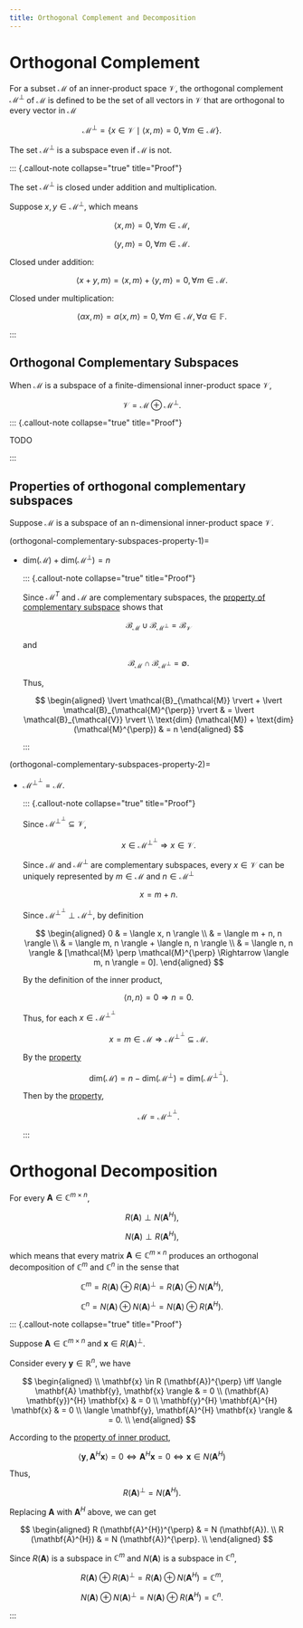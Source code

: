 ```yaml
---
title: Orthogonal Complement and Decomposition
---
```


# Orthogonal Complement

For a subset $\mathcal{M}$ of an inner-product space $\mathcal{V}$, 
the orthogonal complement $\mathcal{M}^{\perp}$ of $\mathcal{M}$ is defined to be the set of all vectors in $\mathcal{V}$ 
that are orthogonal to every vector in $\mathcal{M}$

$$
\mathcal{M}^{\perp} = \left\{
    x \in \mathcal{V} \mid \langle x, m \rangle = 0, \forall m \in \mathcal{M}
\right\}.
$$


The set $\mathcal{M}^{\perp}$ is a subspace even if $\mathcal{M}$ is not.

::: {.callout-note collapse="true" title="Proof"}

The set $\mathcal{M}^{\perp}$ is closed under addition and multiplication. 

Suppose $x, y \in \mathcal{M}^{\perp}$, which means 

$$
\langle x, m \rangle = 0, \forall m \in \mathcal{M},
$$

$$
\langle y, m \rangle = 0, \forall m \in \mathcal{M}.
$$

Closed under addition: 

$$
\langle x + y, m \rangle = \langle x, m \rangle + \langle y, m \rangle = 0, \forall m \in \mathcal{M}.
$$

Closed under multiplication:

$$
\langle \alpha x, m \rangle = \alpha \langle x, m \rangle = 0, \forall m \in \mathcal{M}, \forall \alpha \in \mathbb{F}.
$$

:::

## Orthogonal Complementary Subspaces

When $\mathcal{M}$ is a subspace of a finite-dimensional inner-product space $\mathcal{V}$, 

$$
\mathcal{V} = \mathcal{M} \oplus \mathcal{M}^{\perp}.
$$

::: {.callout-note collapse="true" title="Proof"}

TODO

:::

## Properties of orthogonal complementary subspaces

Suppose $\mathcal{M}$ is a subspace of an n-dimensional inner-product space $\mathcal{V}$.

(orthogonal-complementary-subspaces-property-1)=

- $\text{dim} (\mathcal{M}) + \text{dim} (\mathcal{M}^{\perp}) = n$

  ::: {.callout-note collapse="true" title="Proof"}

    Since $\mathcal{M}^{T}$ and $\mathcal{M}$ are complementary subspaces,
    the [property of complementary subspace](complementary-subspaces-property-2) shows that 

    $$
    \mathcal{B}_{\mathcal{M}} \cup \mathcal{B}_{\mathcal{M}^{\perp}} = \mathcal{B}_{\mathcal{V}}
    $$ 

    and

    $$
    \mathcal{B}_{\mathcal{M}} \cap \mathcal{B}_{\mathcal{M}^{\perp}} = \emptyset.
    $$ 

    Thus, 

    $$
    \begin{aligned}
    \lvert \mathcal{B}_{\mathcal{M}} \rvert + \lvert \mathcal{B}_{\mathcal{M}^{\perp}} \rvert
    & = \lvert \mathcal{B}_{\mathcal{V}} \rvert
    \\
    \text{dim} (\mathcal{M}) + \text{dim} (\mathcal{M}^{\perp}) 
    & = n
    \end{aligned}
    $$

  :::

(orthogonal-complementary-subspaces-property-2)=

- $\mathcal{M}^{\perp^{\perp}} = \mathcal{M}$.

  ::: {.callout-note collapse="true" title="Proof"}

    Since $\mathcal{M}^{\perp^{\perp}} \subseteq \mathcal{V}$, 

    $$
    x \in \mathcal{M}^{\perp^{\perp}} \Rightarrow x \in \mathcal{V}.
    $$

    Since $\mathcal{M}$ and $\mathcal{M}^{\perp}$ are complementary subspaces,
    every $x \in \mathcal{V}$ can be uniquely represented by $m \in \mathcal{M}$ and $n \in \mathcal{M}^{\perp}$

    $$
    x = m + n.
    $$

    Since $\mathcal{M}^{\perp^{\perp}} \perp \mathcal{M}^{\perp}$, 
    by definition

    $$
    \begin{aligned}
    0
    & = \langle x, n \rangle 
    \\
    & = \langle m + n, n \rangle 
    \\
    & = \langle m, n \rangle + \langle n, n \rangle 
    \\
    & = \langle n, n \rangle 
    & [\mathcal{M} \perp \mathcal{M}^{\perp} \Rightarrow \langle m, n \rangle = 0].
    \end{aligned}
    $$

    By the definition of the inner product,

    $$
    \langle n, n \rangle = 0 \Rightarrow n = 0.
    $$

    Thus, for each $x \in \mathcal{M}^{\perp^{\perp}}$

    $$
    x = m \in \mathcal{M} \Rightarrow \mathcal{M}^{\perp^{\perp}} \subseteq \mathcal{M}.
    $$

    By the [property](orthogonal-complementary-subspaces-property-1)

    $$
    \text{dim} (\mathcal{M}) = n - \text{dim} (\mathcal{M}^{\perp}) = \text{dim} (\mathcal{M}^{\perp^{\perp}}).
    $$

    Then by the [property](dimension-property-2), 

    $$
    \mathcal{M} = \mathcal{M}^{\perp^{\perp}}.
    $$

  :::

# Orthogonal Decomposition

For every $\mathbf{A} \in \mathbb{C}^{m \times n}$,

$$
R (\mathbf{A}) \perp N (\mathbf{A}^{H}),
$$

$$
N (\mathbf{A}) \perp R (\mathbf{A}^{H}),
$$

which means that every matrix $\mathbf{A} \in \mathbb{C}^{m \times n}$ produces an orthogonal decomposition of $\mathbb{C}^{m}$ and $\mathbb{C}^{n}$ in the sense that

$$
\mathbb{C}^{m} = R (\mathbf{A}) \oplus R (\mathbf{A})^{\perp} = R (\mathbf{A}) \oplus N (\mathbf{A}^{H}),
$$

$$
\mathbb{C}^{n} = N (\mathbf{A}) \oplus N (\mathbf{A})^{\perp} = N (\mathbf{A}) \oplus R (\mathbf{A}^{H}). 
$$

::: {.callout-note collapse="true" title="Proof"}

Suppose $\mathbf{A} \in \mathbb{C}^{m \times n}$ and $\mathbf{x} \in R (\mathbf{A})^{\perp}$. 

Consider every $\mathbf{y} \in \mathbb{R}^{n}$, 
we have

$$
\begin{aligned}
\\
\mathbf{x} \in R (\mathbf{A})^{\perp} \iff \langle \mathbf{A} \mathbf{y}, \mathbf{x} \rangle 
& = 0
\\
(\mathbf{A} \mathbf{y})^{H} \mathbf{x}
& = 0
\\
\mathbf{y}^{H} \mathbf{A}^{H} \mathbf{x}
& = 0
\\
\langle \mathbf{y}, \mathbf{A}^{H} \mathbf{x} \rangle 
& = 0.
\\
\end{aligned}
$$

According to the [property of inner product](inner-product-property-2),

$$
\langle \mathbf{y}, \mathbf{A}^{H} \mathbf{x} \rangle = 0 \iff \mathbf{A}^{H} \mathbf{x} = 0 \iff \mathbf{x} \in N (\mathbf{A}^{H})
$$

Thus, 

$$
R (\mathbf{A})^{\perp} = N (\mathbf{A}^{H}).
$$

Replacing $\mathbf{A}$ with $\mathbf{A}^{H}$ above,
we can get 

$$
\begin{aligned}
R (\mathbf{A}^{H})^{\perp} 
& = N (\mathbf{A}).
\\
R (\mathbf{A}^{H})
& = N (\mathbf{A})^{\perp}.
\\
\end{aligned}
$$

Since $R (\mathbf{A})$ is a subspace in $\mathbb{C}^{m}$ and $N (\mathbf{A})$ is a subspace in $\mathbb{C}^{n}$, 


$$
R (\mathbf{A}) \oplus R (\mathbf{A})^{\perp} = R (\mathbf{A}) \oplus N (\mathbf{A}^{H}) = \mathbb{C}^{m},
$$

$$
N (\mathbf{A}) \oplus N (\mathbf{A})^{\perp} = N (\mathbf{A}) \oplus R (\mathbf{A}^{H}) = \mathbb{C}^{n}.
$$

:::

